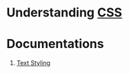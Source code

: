 # Understanding [CSS](https://www.w3schools.com/css/)

# Documentations
1. [Text Styling](https://youtu.be/azZCW24XtT4)